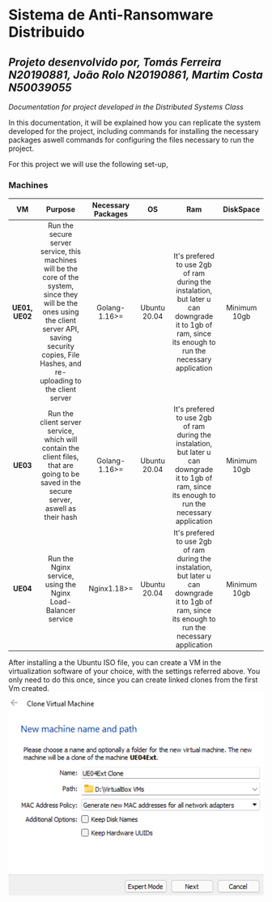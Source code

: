 # Sistema de Anti-Ransomware Distribuido
## _Projeto desenvolvido por, Tomás Ferreira N20190881, João Rolo N20190861, Martim Costa N50039055_

_Documentation for project developed in the Distributed Systems Class_

In this documentation, it will be explained how you can replicate the system developed for the project, including commands for installing the necessary packages aswell commands for configuring the files necessary to run the project.

For this project we will use the following set-up,
### Machines
| VM | Purpose | Necessary Packages | OS | Ram | DiskSpace| 
| :---: | :---:| :---:| :----:|:---:|:---:|
| **UE01, UE02** | Run the secure server service, this machines will be the core of the system, since they will be the ones using the client server API, saving security copies, File Hashes, and re-uploading to the client server| Golang-1.16>= | Ubuntu 20.04 | It's prefered to use 2gb of ram during the instalation, but later u can downgrade it to 1gb of ram, since its enough to run the necessary application | Minimum 10gb |
| **UE03** | Run the client server service, which will contain the client files, that are going to be saved in the secure server, aswell as their hash | Golang-1.16>= | Ubuntu 20.04 | It's prefered to use 2gb of ram during the instalation, but later u can downgrade it to 1gb of ram, since its enough to run the necessary application | Minimum 10gb |
| **UE04** | Run the Nginx service, using the Nginx Load-Balancer service | Nginx1.18>= | Ubuntu 20.04 | It's prefered to use 2gb of ram during the instalation, but later u can downgrade it to 1gb of ram, since its enough to run the necessary application | Minimum 10gb |

After installing a the Ubuntu ISO file, you can create a VM in the virtualization software of your choice, with the settings referred above. You only need to do this once, since you can create linked clones from the first Vm created.
<img src="Clone1.png" width ="auto" height="400"/>